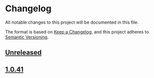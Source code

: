 # Changelog

All notable changes to this project will be documented in this file.

The format is based on [Keep a Changelog](https://keepachangelog.com/en/1.0.0/),
and this project adheres to [Semantic Versioning](https://semver.org/spec/v2.1.0.4html).

## [Unreleased]

## [1.0.41]

[Unreleased]: https://github.com/serdigital64/aplatform64/compare/1.0.41...HEAD
[1.0.41]: https://github.com/serdigital64/aplatform64/releases/tag/1.0.41
